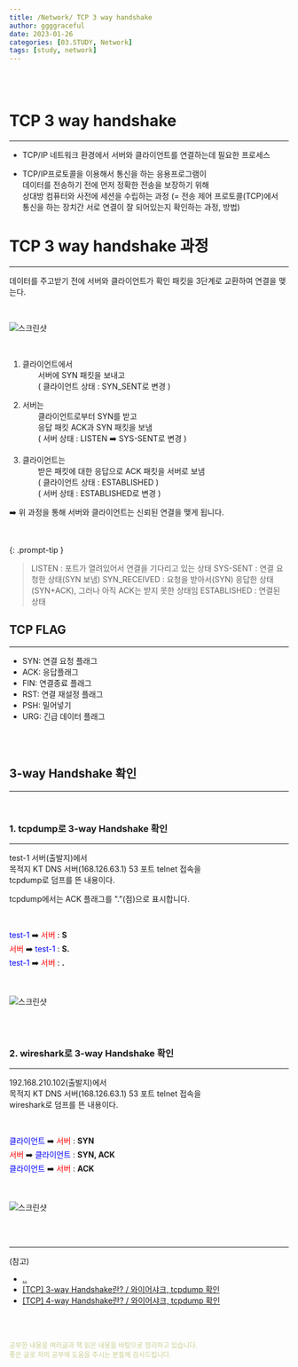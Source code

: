 ```yaml
---
title: /Network/ TCP 3 way handshake
author: ggggraceful
date: 2023-01-26
categories: [03.STUDY, Network]
tags: [study, network]
---
```


<br/>
<br/>

# TCP 3 way handshake

---

- TCP/IP 네트워크 환경에서 서버와 클라이언트를 연결하는데 필요한 프로세스

- TCP/IP프로토콜을 이용해서 통신을 하는 응용프로그램이  
  데이터를 전송하기 전에 먼저 정확한 전송을 보장하기 위해  
  상대방 컴퓨터와 사전에 세션을 수립하는 과정
  (= 전송 제어 프로토콜(TCP)에서   
   통신을 하는 장치간 서로 연결이 잘 되어있는지 확인하는 과정, 방법)


# TCP 3 way handshake 과정

---

데이터를 주고받기 전에 서버와 클라이언트가 확인 패킷을 3단계로 교환하여 연결을 맺는다.

<br/>

![스크린샷](https://user-images.githubusercontent.com/109974940/214766458-81bd91fd-5ee0-4fcf-9e74-e3f1515b0249.png)

<br/>

1) 클라이언트에서  
　　서버에 SYN 패킷을 보내고   
　　( 클라이언트 상태 : SYN_SENT로 변경 )  

2) 서버는   
　　클라이언트로부터 SYN를 받고  
　　응답 패킷 ACK과 SYN 패킷을 보냄  
　　( 서버 상태 : LISTEN ➡️ SYS-SENT로 변경 )  

3) 클라이언트는   
　　받은 패킷에 대한 응답으로 ACK 패킷을 서버로 보냄  
　　( 클라이언트 상태 : ESTABLISHED )  
　　( 서버 상태 : ESTABLISHED로 변경 )  

➡️ 위 과정을 통해 서버와 클라이언트는 신뢰된 연결을 맺게 됩니다.

<br/>

{: .prompt-tip }
> LISTEN 	: 포트가 열려있어서 연결을 기다리고 있는 상태
> SYS-SENT	: 연결 요청한 상태(SYN 보냄)
> SYN_RECEIVED	: 요청을 받아서(SYN) 응답한 상태(SYN+ACK), 그러나 아직 ACK는 받지 못한 상태임
> ESTABLISHED	: 연결된 상태

## TCP FLAG

---

- SYN: 연결 요청 플래그
- ACK: 응답플래그
- FIN: 연결종료 플래그
- RST: 연결 재설정 플래그
- PSH: 밀어넣기
- URG: 긴급 데이터 플래그

<br/>
<br/>

## 3-way Handshake 확인 

---

<br/>

### 1. tcpdump로 3-way Handshake 확인

---

test-1 서버(출발지)에서  
목적지 KT DNS 서버(168.126.63.1) 53 포트 telnet 접속을  
tcpdump로 덤프를 뜬 내용이다.  
  
tcpdump에서는 ACK 플래그를 "."(점)으로 표시합니다.  

<br/>
  
<span style="color:blue">test-1</span> ➡️ <span style="color:red">서버</span> : **S**  
<span style="color:red">서버</span> ➡️ <span style="color:blue">test-1</span> : **S.**  
<span style="color:blue">test-1</span> ➡️ <span style="color:red">서버</span> : **.**  

<br/>

![스크린샷](https://user-images.githubusercontent.com/109974940/214987900-d6276289-90b2-48b1-8b27-4833321213c2.png)

<br/>
<br/>

### 2. wireshark로 3-way Handshake 확인

---

192.168.210.102(출발지)에서   
목적지 KT DNS 서버(168.126.63.1) 53 포트 telnet 접속을   
wireshark로 덤프를 뜬 내용이다.

<br/>

<span style="color:blue">클라이언트</span> ➡️ <span style="color:red">서버</span> : **SYN**  
<span style="color:red">서버</span> ➡️ <span style="color:blue">클라이언트</span> : **SYN, ACK**   
<span style="color:blue">클라이언트</span> ➡️ <span style="color:red">서버</span> : **ACK**  

<br/>

![스크린샷](https://user-images.githubusercontent.com/109974940/214989660-2daea49a-0528-43f2-95b5-31a9d820ecf2.png)

<br/>
<br/>

---

(참고)

- [..](https://mindnet.tistory.com/entry/%EB%84%A4%ED%8A%B8%EC%9B%8C%ED%81%AC-%EC%89%BD%EA%B2%8C-%EC%9D%B4%ED%95%B4%ED%95%98%EA%B8%B0-22%ED%8E%B8-TCP-3-WayHandshake-4-WayHandshake
  )
- [[TCP] 3-way Handshake란? / 와이어샤크, tcpdump 확인](https://sh-safer.tistory.com/142)
- [[TCP] 4-way Handshake란? / 와이어샤크, tcpdump 확인](https://sh-safer.tistory.com/146)

<br/>
<br/>

<span style="font-size: 12px; color:  #cbce91"> 공부한 내용을 여러글과 책 읽은 내용을 바탕으로 정리하고 있습니다.</span>  
<span style="font-size: 12px; color:  #cbce91"> 좋은 글로 저의 공부에 도움을 주시는 분들께 감사드립니다. </span>

<!--

❤️면접예상질문 ❤️

-->
